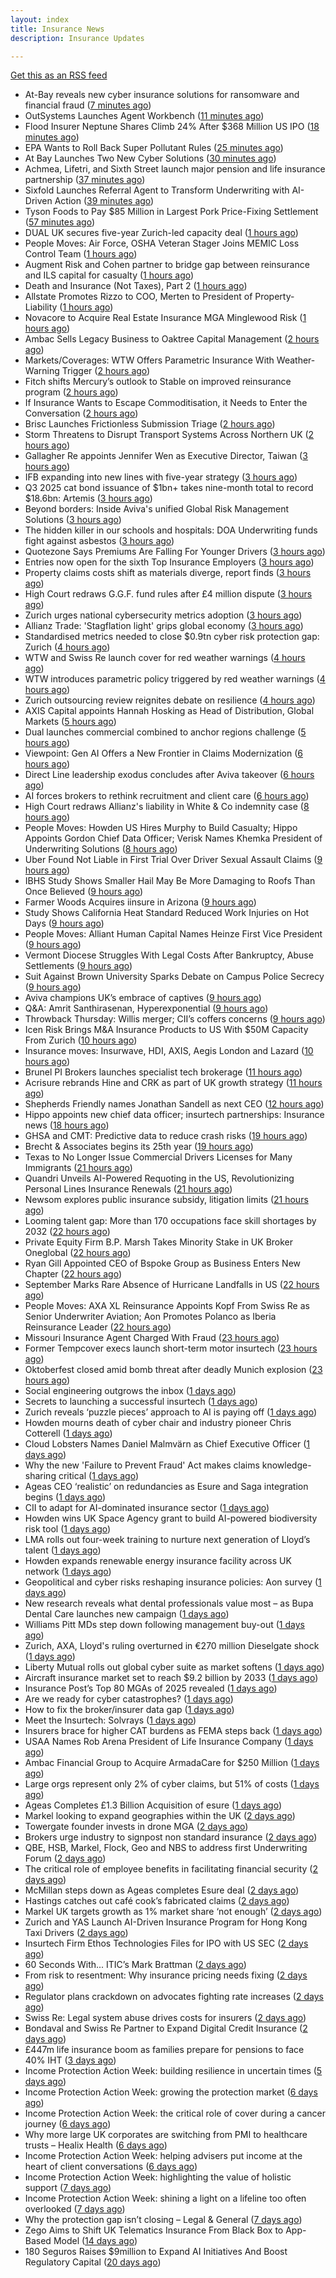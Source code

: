 ```yaml
---
layout: index
title: Insurance News
description: Insurance Updates

---
```


[Get this as an RSS feed](/insurance.rss)

<!-- news_marker starts -->
- At-Bay reveals new cyber insurance solutions for ransomware and financial fraud ([7 minutes ago](https://www.reinsurancene.ws/at-bay-reveals-new-cyber-insurance-solutions-for-ransomware-and-financial-fraud/))
- OutSystems Launches Agent Workbench ([11 minutes ago](https://insurance-edge.net/2025/10/02/outsystems-launches-agent-workbench/))
- Flood Insurer Neptune Shares Climb 24% After $368 Million US IPO ([18 minutes ago](https://www.insurancejournal.com/news/southeast/2025/10/02/842201.htm))
- EPA Wants to Roll Back Super Pollutant Rules ([25 minutes ago](https://www.insurancejournal.com/news/national/2025/10/02/842196.htm))
- At Bay Launches Two New Cyber Solutions ([30 minutes ago](https://insurance-edge.net/2025/10/02/at-bay-launches-two-new-cyber-solutions/))
- Achmea, Lifetri, and Sixth Street launch major pension and life insurance partnership ([37 minutes ago](https://www.reinsurancene.ws/achmea-lifetri-and-sixth-street-launch-major-pension-and-life-insurance-partnership/))
- Sixfold Launches Referral Agent to Transform Underwriting with AI-Driven Action ([39 minutes ago](https://www.insurtechinsights.com/sixfold-launches-referral-agent-to-transform-underwriting-with-ai-driven-action/))
- Tyson Foods to Pay $85 Million in Largest Pork Price-Fixing Settlement ([57 minutes ago](https://www.insurancejournal.com/news/national/2025/10/02/842191.htm))
- DUAL UK secures five-year Zurich-led capacity deal ([1 hours ago](https://www.reinsurancene.ws/dual-uk-secures-five-year-zurich-led-capacity-deal/))
- People Moves: Air Force, OSHA Veteran Stager Joins MEMIC Loss Control Team ([1 hours ago](https://www.insurancejournal.com/news/east/2025/10/02/841111.htm))
- Augment Risk and Cohen partner to bridge gap between reinsurance and ILS capital for casualty ([1 hours ago](https://www.reinsurancene.ws/augment-risk-and-cohen-partner-to-bridge-gap-between-reinsurance-and-ils-capital-for-casualty/))
- Death and Insurance (Not Taxes), Part 2 ([1 hours ago](https://www.insurancejournal.com/blogs/academy-journal/2025/10/02/839752.htm))
- Allstate Promotes Rizzo to COO, Merten to President of Property-Liability ([1 hours ago](https://www.insurancejournal.com/news/national/2025/10/02/842170.htm))
- Novacore to Acquire Real Estate Insurance MGA Minglewood Risk ([1 hours ago](https://www.insurancejournal.com/news/east/2025/10/02/842174.htm))
- Ambac Sells Legacy Business to Oaktree Capital Management ([2 hours ago](https://insurance-edge.net/2025/10/02/ambac-sells-legacy-business-to-oaktree-capital-management/))
- Markets/Coverages: WTW Offers Parametric Insurance With Weather-Warning Trigger ([2 hours ago](https://www.insurancejournal.com/news/international/2025/10/02/842165.htm))
- Fitch shifts Mercury’s outlook to Stable on improved reinsurance program ([2 hours ago](https://www.reinsurancene.ws/fitch-shifts-mercurys-outlook-to-stable-on-improved-reinsurance-program/))
- If Insurance Wants to Escape Commoditisation, it Needs to Enter the Conversation ([2 hours ago](https://insurance-edge.net/2025/10/02/if-insurance-wants-to-escape-commoditisation-it-needs-to-enter-the-conversation/))
- Brisc Launches Frictionless Submission Triage ([2 hours ago](https://insurance-edge.net/2025/10/02/brisc-launches-frictionless-submission-triage/))
- Storm Threatens to Disrupt Transport Systems Across Northern UK ([2 hours ago](https://www.insurancejournal.com/news/international/2025/10/02/842159.htm))
- Gallagher Re appoints Jennifer Wen as Executive Director, Taiwan ([3 hours ago](https://www.reinsurancene.ws/gallagher-re-appoints-jennifer-wen-as-executive-director-taiwan/))
- IFB expanding into new lines with five-year strategy ([3 hours ago](https://www.postonline.co.uk/news/7959109/ifb-to-delve-into-new-lines-with-new-five-year-strategy))
- Q3 2025 cat bond issuance of $1bn+ takes nine-month total to record $18.6bn: Artemis ([3 hours ago](https://www.reinsurancene.ws/q3-2025-cat-bond-issuance-of-1bn-takes-nine-month-total-to-record-18-6bn-artemis/))
- Beyond borders: Inside Aviva's unified Global Risk Management Solutions ([3 hours ago](https://www.insurancebusinessmag.com/uk/news/breaking-news/beyond-borders-inside-avivas-unified-global-risk-management-solutions-550526.aspx))
- The hidden killer in our schools and hospitals: DOA Underwriting funds fight against asbestos ([3 hours ago](https://www.insurancebusinessmag.com/uk/news/non-profits/the-hidden-killer-in-our-schools-and-hospitals-doa-underwriting-funds-fight-against-asbestos-551730.aspx))
- Quotezone Says Premiums Are Falling For Younger Drivers ([3 hours ago](https://insurance-edge.net/2025/10/02/quotezone-says-premiums-are-falling-for-younger-drivers/))
- Entries now open for the sixth Top Insurance Employers ([3 hours ago](https://www.insurancebusinessmag.com/uk/news/breaking-news/entries-now-open-for-the-sixth-top-insurance-employers-551729.aspx))
- Property claims costs shift as materials diverge, report finds ([3 hours ago](https://www.insurancebusinessmag.com/uk/news/property-insurance/property-claims-costs-shift-as-materials-diverge-report-finds-551728.aspx))
- High Court redraws G.G.F. fund rules after £4 million dispute ([3 hours ago](https://www.insurancebusinessmag.com/uk/news/claims/high-court-redraws-g-g-f--fund-rules-after-4-million-dispute-551727.aspx))
- Zurich urges national cybersecurity metrics adoption ([3 hours ago](https://www.insurancebusinessmag.com/uk/news/cyber/zurich-urges-national-cybersecurity-metrics-adoption-551721.aspx))
- Allianz Trade: 'Stagflation light' grips global economy ([3 hours ago](https://www.insurancebusinessmag.com/uk/news/breaking-news/allianz-trade-stagflation-light-grips-global-economy-551716.aspx))
- Standardised metrics needed to close $0.9tn cyber risk protection gap: Zurich ([4 hours ago](https://www.reinsurancene.ws/standardised-metrics-needed-to-close-0-9tn-cyber-risk-protection-gap-zurich/))
- WTW and Swiss Re launch cover for red weather warnings ([4 hours ago](https://www.postonline.co.uk/commercial/7959161/wtw-and-swiss-re-launch-cover-for-red-weather-warnings))
- WTW introduces parametric policy triggered by red weather warnings ([4 hours ago](https://www.reinsurancene.ws/wtw-introduces-parametric-policy-triggered-by-red-weather-warnings/))
- Zurich outsourcing review reignites debate on resilience ([4 hours ago](https://www.insurancebusinessmag.com/uk/news/breaking-news/zurich-outsourcing-review-reignites-debate-on-resilience-551713.aspx))
- AXIS Capital appoints Hannah Hosking as Head of Distribution, Global Markets ([5 hours ago](https://www.reinsurancene.ws/axis-capital-appoints-hannah-hosking-as-head-of-distribution-global-markets/))
- Dual launches commercial combined to anchor regions challenge ([5 hours ago](https://www.postonline.co.uk/commercial/7959111/dual-launches-commercial-combined-to-anchor-regions-challenge))
- Viewpoint: Gen AI Offers a New Frontier in Claims Modernization ([6 hours ago](https://www.insurancejournal.com/news/international/2025/10/02/842141.htm))
- Direct Line leadership exodus concludes after Aviva takeover ([6 hours ago](https://www.postonline.co.uk/news/7959157/direct-line-leadership-exodus-concludes-after-aviva-takeover))
- AI forces brokers to rethink recruitment and client care ([6 hours ago](https://www.postonline.co.uk/broker/7959153/ai-forces-brokers-to-rethink-recruitment-and-client-care))
- High Court redraws Allianz's liability in White & Co indemnity case ([8 hours ago](https://www.insurancebusinessmag.com/uk/news/professional-liability/high-court-redraws-allianzs-liability-in-white-and-co-indemnity-case-551683.aspx))
- People Moves: Howden US Hires Murphy to Build Casualty; Hippo Appoints Gordon Chief Data Officer; Verisk Names Khemka President of Underwriting Solutions ([8 hours ago](https://www.insurancejournal.com/news/national/2025/10/02/841127.htm))
- Uber Found Not Liable in First Trial Over Driver Sexual Assault Claims ([9 hours ago](https://www.insurancejournal.com/news/national/2025/10/02/841329.htm))
- IBHS Study Shows Smaller Hail May Be More Damaging to Roofs Than Once Believed ([9 hours ago](https://www.insurancejournal.com/news/southeast/2025/10/02/842108.htm))
- Farmer Woods Acquires iinsure in Arizona ([9 hours ago](https://www.insurancejournal.com/news/west/2025/10/02/841169.htm))
- Study Shows California Heat Standard Reduced Work Injuries on Hot Days ([9 hours ago](https://www.insurancejournal.com/news/west/2025/10/02/841143.htm))
- People Moves: Alliant Human Capital Names Heinze First Vice President ([9 hours ago](https://www.insurancejournal.com/news/west/2025/10/02/840601.htm))
- Vermont Diocese Struggles With Legal Costs After Bankruptcy, Abuse Settlements ([9 hours ago](https://www.insurancejournal.com/news/east/2025/10/02/842124.htm))
- Suit Against Brown University Sparks Debate on Campus Police Secrecy ([9 hours ago](https://www.insurancejournal.com/news/east/2025/10/02/842137.htm))
- Aviva champions UK’s embrace of captives ([9 hours ago](https://www.postonline.co.uk/commercial/7959147/aviva-champions-uk%E2%80%99s-embrace-of-captives))
- Q&A: Amrit Santhirasenan, Hyperexponential ([9 hours ago](https://www.postonline.co.uk/technology/7958143/qa-amrit-santhirasenan-hyperexponential))
- Throwback Thursday: Willis merger; CII’s coffers concerns ([9 hours ago](https://www.postonline.co.uk/people/7956770/throwback-thursday-willis-merger-cii%E2%80%99s-coffers-concerns))
- Icen Risk Brings M&A Insurance Products to US With $50M Capacity From Zurich ([10 hours ago](https://www.insurancejournal.com/news/national/2025/10/02/841258.htm))
- Insurance moves: Insurwave, HDI, AXIS, Aegis London and Lazard ([10 hours ago](https://www.insurancebusinessmag.com/uk/news/breaking-news/insurance-moves-insurwave-hdi-axis-aegis-london-and-lazard-551676.aspx))
- Brunel PI Brokers launches specialist tech brokerage ([11 hours ago](https://www.insurancebusinessmag.com/uk/news/technology/brunel-pi-brokers-launches-specialist-tech-brokerage-551673.aspx))
- Acrisure rebrands Hine and CRK as part of UK growth strategy ([11 hours ago](https://www.insurancebusinessmag.com/uk/news/breaking-news/acrisure-rebrands-hine-and-crk-as-part-of-uk-growth-strategy-551666.aspx))
- Shepherds Friendly names Jonathan Sandell as next CEO ([12 hours ago](https://www.insurancebusinessmag.com/uk/news/breaking-news/shepherds-friendly-names-jonathan-sandell-as-next-ceo-551665.aspx))
- Hippo appoints new chief data officer; insurtech partnerships: Insurance news ([18 hours ago](https://www.dig-in.com/news/hippo-appoints-new-chief-data-officer-insurance-news))
- GHSA and CMT: Predictive data to reduce crash risks ([19 hours ago](https://www.dig-in.com/news/ghsa-and-cmt-predictive-data-to-reduce-crash-risks))
- Brecht & Associates begins its 25th year ([19 hours ago](https://www.insurancejournal.com/services/newswire/2025/10/01/841021.htm))
- Texas to No Longer Issue Commercial Drivers Licenses for Many Immigrants ([21 hours ago](https://www.insurancejournal.com/news/southcentral/2025/10/01/841306.htm))
- Quandri Unveils AI-Powered Requoting in the US, Revolutionizing Personal Lines Insurance Renewals ([21 hours ago](https://www.insurtechinsights.com/quandri-unveils-ai-powered-requoting-in-the-us-revolutionizing-personal-lines-insurance-renewals/))
- Newsom explores public insurance subsidy, litigation limits ([21 hours ago](https://www.dig-in.com/news/newsom-explores-public-insurance-subsidy-litigation-limits))
- Looming talent gap: More than 170 occupations face skill shortages by 2032 ([22 hours ago](https://www.insurancebusinessmag.com/uk/business-strategy/looming-talent-gap-more-than-170-occupations-face-skill-shortages-by-2032-551635.aspx))
- Private Equity Firm B.P. Marsh Takes Minority Stake in UK Broker Oneglobal ([22 hours ago](https://www.insurancejournal.com/news/international/2025/10/01/841290.htm))
- Ryan Gill Appointed CEO of Bspoke Group as Business Enters New Chapter ([22 hours ago](https://www.insurtechinsights.com/ryan-gill-appointed-ceo-of-bspoke-group-as-business-enters-new-chapter/))
- September Marks Rare Absence of Hurricane Landfalls in US ([22 hours ago](https://www.insurancejournal.com/news/southcentral/2025/10/01/841280.htm))
- People Moves: AXA XL Reinsurance Appoints Kopf From Swiss Re as Senior Underwriter Aviation; Aon Promotes Polanco as Iberia Reinsurance Leader ([22 hours ago](https://www.insurancejournal.com/news/international/2025/10/01/841283.htm))
- Missouri Insurance Agent Charged With Fraud ([23 hours ago](https://www.insurancejournal.com/news/midwest/2025/10/01/841274.htm))
- Former Tempcover execs launch short-term motor insurtech ([23 hours ago](https://www.postonline.co.uk/personal/7959152/former-tempcover-execs-launch-short-term-motor-insurtech))
- Oktoberfest closed amid bomb threat after deadly Munich explosion ([23 hours ago](https://www.insurancebusinessmag.com/uk/news/breaking-news/oktoberfest-closed-amid-bomb-threat-after-deadly-munich-explosion-551618.aspx))
- Social engineering outgrows the inbox ([1 days ago](https://www.insurancebusinessmag.com/uk/news/cyber/social-engineering-outgrows-the-inbox-551287.aspx))
- Secrets to launching a successful insurtech ([1 days ago](https://www.dig-in.com/podcast/secrets-to-launching-a-successful-insurtech))
- Zurich reveals ‘puzzle pieces’ approach to AI is paying off ([1 days ago](https://www.postonline.co.uk/technology/7959150/zurich-reveals-%E2%80%98puzzle-pieces%E2%80%99-approach-to-ai-is-paying-off))
- Howden mourns death of cyber chair and industry pioneer Chris Cotterell ([1 days ago](https://www.insurancebusinessmag.com/uk/news/breaking-news/howden-mourns-death-of-cyber-chair-and-industry-pioneer-chris-cotterell-551584.aspx))
- Cloud Lobsters Names Daniel Malmvärn as Chief Executive Officer ([1 days ago](https://www.insurtechinsights.com/cloud-lobsters-names-daniel-malmvarn-as-chief-executive-officer/))
- Why the new 'Failure to Prevent Fraud' Act makes claims knowledge-sharing critical ([1 days ago](https://www.insurancebusinessmag.com/uk/news/columns/why-the-new-failure-to-prevent-fraud-act-makes-claims-knowledgesharing-critical-551576.aspx))
- Ageas CEO ‘realistic’ on redundancies as Esure and Saga integration begins ([1 days ago](https://www.postonline.co.uk/personal/7959149/ageas-ceo-%E2%80%98realistic%E2%80%99-on-redundancies-as-esure-and-saga-integration-begins))
- CII to adapt for AI-dominated insurance sector ([1 days ago](https://www.postonline.co.uk/news/7959148/cii-to-adapt-for-ai-dominated-insurance-sector))
- Howden wins UK Space Agency grant to build AI-powered biodiversity risk tool ([1 days ago](https://www.insurancebusinessmag.com/uk/news/technology/howden-wins-uk-space-agency-grant-to-build-aipowered-biodiversity-risk-tool-551566.aspx))
- LMA rolls out four-week training to nurture next generation of Lloyd’s talent ([1 days ago](https://www.insurancebusinessmag.com/uk/news/breaking-news/lma-rolls-out-fourweek-training-to-nurture-next-generation-of-lloyds-talent-551565.aspx))
- Howden expands renewable energy insurance facility across UK network ([1 days ago](https://www.insurancebusinessmag.com/uk/news/breaking-news/howden-expands-renewable-energy-insurance-facility-across-uk-network-551555.aspx))
- Geopolitical and cyber risks reshaping insurance policies: Aon survey ([1 days ago](https://www.insurancebusinessmag.com/uk/news/breaking-news/geopolitical-and-cyber-risks-reshaping-insurance-policies-aon-survey-551545.aspx))
- New research reveals what dental professionals value most – as Bupa Dental Care launches new campaign ([1 days ago](https://ifamagazine.com/new-research-reveals-what-dental-professionals-value-most-as-bupa-dental-care-launches-new-campaign/))
- Williams Pitt MDs step down following management buy-out ([1 days ago](https://www.postonline.co.uk/people/7959125/williams-pitt-mds-step-down-following-management-buy-out))
- Zurich, AXA, Lloyd's ruling overturned in €270 million Dieselgate shock ([1 days ago](https://www.insurancebusinessmag.com/uk/news/auto-motor/zurich-axa-lloyds-ruling-overturned-in-270-million-dieselgate-shock-551525.aspx))
- Liberty Mutual rolls out global cyber suite as market softens ([1 days ago](https://www.insurancebusinessmag.com/uk/news/cyber/liberty-mutual-rolls-out-global-cyber-suite-as-market-softens-551514.aspx))
- Aircraft insurance market set to reach $9.2 billion by 2033 ([1 days ago](https://www.insurancebusinessmag.com/uk/news/breaking-news/aircraft-insurance-market-set-to-reach-9-2-billion-by-2033-551506.aspx))
- Insurance Post’s Top 80 MGAs of 2025 revealed ([1 days ago](https://www.postonline.co.uk/news/7958877/insurance-post%E2%80%99s-top-80-mgas-of-2025-revealed))
- Are we ready for cyber catastrophes? ([1 days ago](https://www.postonline.co.uk/commercial/7959014/are-we-ready-for-cyber-catastrophes))
- How to fix the broker/insurer data gap ([1 days ago](https://www.postonline.co.uk/technology/7958263/how-to-fix-the-brokerinsurer-data-gap))
- Meet the Insurtech: Solvrays ([1 days ago](https://www.dig-in.com/news/meet-the-insurtech-solvrays))
- Insurers brace for higher CAT burdens as FEMA steps back ([1 days ago](https://www.dig-in.com/opinion/insurers-brace-for-higher-cat-burdens-as-fema-steps-back))
- USAA Names Rob Arena President of Life Insurance Company ([1 days ago](https://www.insurtechinsights.com/usaa-names-rob-arena-president-of-life-insurance-company/))
- Ambac Financial Group to Acquire ArmadaCare for $250 Million ([1 days ago](https://www.insurtechinsights.com/ambac-financial-group-to-acquire-armadacare-for-250-million/))
- Large orgs represent only 2% of cyber claims, but 51% of costs ([1 days ago](https://www.dig-in.com/news/large-orgs-are-only-2-of-cyber-claims-but-51-of-costs))
- Ageas Completes £1.3 Billion Acquisition of esure ([1 days ago](https://www.insurtechinsights.com/ageas-completes-1-3-billion-acquisition-of-esure/))
- Markel looking to expand geographies within the UK ([2 days ago](https://www.postonline.co.uk/commercial/7959096/markel-looking-to-expand-geographies-within-the-uk))
- Towergate founder invests in drone MGA ([2 days ago](https://www.postonline.co.uk/commercial/7959135/towergate-founder-invests-in-drone-mga))
- Brokers urge industry to signpost non standard insurance ([2 days ago](https://www.postonline.co.uk/broker/7959133/brokers-urge-industry-to-signpost-non-standard-insurance))
- QBE, HSB, Markel, Flock, Geo and NBS to address first Underwriting Forum ([2 days ago](https://www.postonline.co.uk/commercial/7959128/qbe-hsb-markel-flock-geo-and-nbs-to-address-first-underwriting-forum))
- The critical role of employee benefits in facilitating financial security ([2 days ago](https://www.dig-in.com/opinion/the-critical-role-of-employee-benefits-in-facilitating-financial-security))
- McMillan steps down as Ageas completes Esure deal ([2 days ago](https://www.postonline.co.uk/news/7959131/mcmillan-steps-down-as-ageas-completes-esure-deal))
- Hastings catches out café cook’s fabricated claims ([2 days ago](https://www.postonline.co.uk/news/7959130/hastings-catches-out-caf%C3%A9-cook%E2%80%99s-fabricated-claims))
- Markel UK targets growth as 1% market share ‘not enough’ ([2 days ago](https://www.postonline.co.uk/news/7959094/markel-uk-targets-growth-as-1-market-share-%E2%80%98not-enough%E2%80%99))
- Zurich and YAS Launch AI-Driven Insurance Program for Hong Kong Taxi Drivers ([2 days ago](https://www.insurtechinsights.com/zurich-and-yas-launch-ai-driven-insurance-program-for-hong-kong-taxi-drivers/))
- Insurtech Firm Ethos Technologies Files for IPO with US SEC ([2 days ago](https://www.insurtechinsights.com/insurtech-firm-ethos-technologies-files-for-ipo-with-us-sec/))
- 60 Seconds With... ITIC’s Mark Brattman ([2 days ago](https://www.postonline.co.uk/claims/7958130/60-seconds-with-itic%E2%80%99s-mark-brattman))
- From risk to resentment: Why insurance pricing needs fixing ([2 days ago](https://www.postonline.co.uk/personal/7958970/from-risk-to-resentment-why-insurance-pricing-needs-fixing))
- Regulator plans crackdown on advocates fighting rate increases ([2 days ago](https://www.dig-in.com/news/regulator-plans-crackdown-on-advocates-fighting-rate-increases))
- Swiss Re: Legal system abuse drives costs for insurers ([2 days ago](https://www.dig-in.com/news/swiss-re-legal-system-abuse-drives-costs-for-insurers))
- Bondaval and Swiss Re Partner to Expand Digital Credit Insurance ([2 days ago](https://www.insurtechinsights.com/bondaval-and-swiss-re-partner-to-expand-digital-credit-insurance/))
- £447m life insurance boom as families prepare for pensions to face 40% IHT ([3 days ago](https://ifamagazine.com/447m-life-insurance-boom-as-families-prepare-for-pensions-to-face-40-iht/))
- Income Protection Action Week: building resilience in uncertain times ([5 days ago](https://ifamagazine.com/income-protection-action-week-building-resilience-in-uncertain-times/))
- Income Protection Action Week: growing the protection market ([6 days ago](https://ifamagazine.com/income-protection-action-week-growing-the-protection-market/))
- Income Protection Action Week: the critical role of cover during a cancer journey ([6 days ago](https://ifamagazine.com/income-protection-action-week-the-critical-role-of-cover-during-a-cancer-journey/))
- Why more large UK corporates are switching from PMI to healthcare trusts – Healix Health ([6 days ago](https://ifamagazine.com/why-more-large-uk-corporates-are-switching-from-pmi-to-healthcare-trusts-healix-health/))
- Income Protection Action Week: helping advisers put income at the heart of client conversations ([6 days ago](https://ifamagazine.com/income-protection-action-week-helping-advisers-put-income-at-the-heart-of-client-conversations/))
- Income Protection Action Week: highlighting the value of holistic support ([7 days ago](https://ifamagazine.com/income-protection-action-week-highlighting-the-value-of-holistic-support-as-day-four-draws-to-a-close/))
- Income Protection Action Week: shining a light on a lifeline too often overlooked ([7 days ago](https://ifamagazine.com/income-protection-action-week-shining-a-light-on-a-lifeline-too-often-overlooked/))
- Why the protection gap isn’t closing – Legal & General ([7 days ago](https://ifamagazine.com/why-the-protection-gap-isnt-closing-legal-general/))
- Zego Aims to Shift UK Telematics Insurance From Black Box to App-Based Model ([14 days ago](https://thefintechtimes.com/zego-aims-to-shift-uk-telematics-insurance-from-black-box-to-app-based-model/))
- 180 Seguros Raises $9million to Expand AI Initiatives And Boost Regulatory Capital ([20 days ago](https://thefintechtimes.com/180-seguros-raises-9m-to-expand-ai-initiatives-and-boost-regulatory-capital/))

<!-- news_marker ends -->